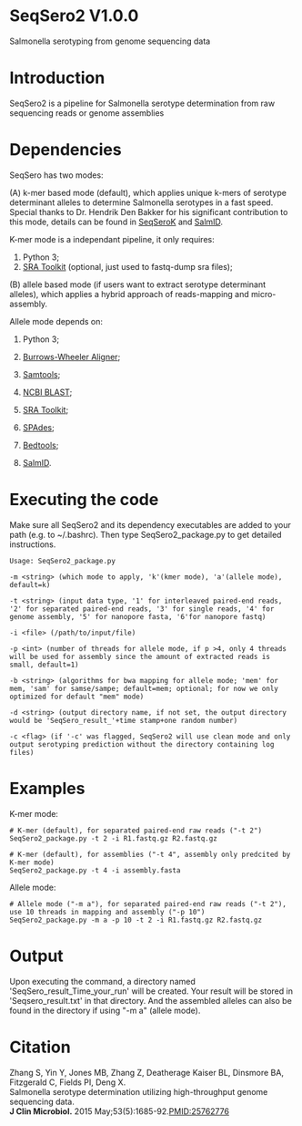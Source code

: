 # SeqSero2 V1.0.0
Salmonella serotyping from genome sequencing data


# Introduction 
SeqSero2 is a pipeline for Salmonella serotype determination from raw sequencing reads or genome assemblies


# Dependencies 
SeqSero has two modes:


(A) k-mer based mode (default), which applies unique k-mers of serotype determinant alleles to determine Salmonella serotypes in a fast speed. Special thanks to Dr. Hendrik Den Bakker for his significant contribution to this mode, details can be found in [SeqSeroK](https://github.com/hcdenbakker/SeqSeroK) and [SalmID](https://github.com/hcdenbakker/SalmID).

K-mer mode is a independant pipeline, it only requires:

1. Python 3;
2. [SRA Toolkit](http://www.ncbi.nlm.nih.gov/Traces/sra/sra.cgi?cmd=show&f=software&m=software&s=software) (optional, just used to fastq-dump sra files);


(B) allele based mode (if users want to extract serotype determinant alleles), which applies a hybrid approach of reads-mapping and micro-assembly.

Allele mode depends on:

1. Python 3; 

2. [Burrows-Wheeler Aligner](http://sourceforge.net/projects/bio-bwa/files/); 

3. [Samtools](http://sourceforge.net/projects/samtools/files/samtools/);

4. [NCBI BLAST](https://blast.ncbi.nlm.nih.gov/Blast.cgi?PAGE_TYPE=BlastDocs&DOC_TYPE=Download);

5. [SRA Toolkit](http://www.ncbi.nlm.nih.gov/Traces/sra/sra.cgi?cmd=show&f=software&m=software&s=software);

6. [SPAdes](http://bioinf.spbau.ru/spades);

7. [Bedtools](http://bedtools.readthedocs.io/en/latest/);

8. [SalmID](https://github.com/hcdenbakker/SalmID).


# Executing the code 
Make sure all SeqSero2 and its dependency executables are added to your path (e.g. to ~/.bashrc). Then type SeqSero2_package.py to get detailed instructions.

    Usage: SeqSero2_package.py 

    -m <string> (which mode to apply, 'k'(kmer mode), 'a'(allele mode), default=k)

    -t <string> (input data type, '1' for interleaved paired-end reads, '2' for separated paired-end reads, '3' for single reads, '4' for genome assembly, '5' for nanopore fasta, '6'for nanopore fastq)

    -i <file> (/path/to/input/file)

    -p <int> (number of threads for allele mode, if p >4, only 4 threads will be used for assembly since the amount of extracted reads is small, default=1) 

    -b <string> (algorithms for bwa mapping for allele mode; 'mem' for mem, 'sam' for samse/sampe; default=mem; optional; for now we only optimized for default "mem" mode)
 
    -d <string> (output directory name, if not set, the output directory would be 'SeqSero_result_'+time stamp+one random number)
	
	-c <flag> (if '-c' was flagged, SeqSero2 will use clean mode and only output serotyping prediction without the directory containing log files)
	

# Examples
K-mer mode:

    # K-mer (default), for separated paired-end raw reads ("-t 2")
	SeqSero2_package.py -t 2 -i R1.fastq.gz R2.fastq.gz
	
	# K-mer (default), for assemblies ("-t 4", assembly only predcited by K-mer mode)
	SeqSero2_package.py -t 4 -i assembly.fasta

Allele mode:

    # Allele mode ("-m a"), for separated paired-end raw reads ("-t 2"), use 10 threads in mapping and assembly ("-p 10")
	SeqSero2_package.py -m a -p 10 -t 2 -i R1.fastq.gz R2.fastq.gz
	
	
# Output 
Upon executing the command, a directory named 'SeqSero_result_Time_your_run' will be created. Your result will be stored in 'Seqsero_result.txt' in that directory. And the assembled alleles can also be found in the directory if using "-m a" (allele mode).


# Citation
Zhang S, Yin Y, Jones MB, Zhang Z, Deatherage Kaiser BL, Dinsmore BA, Fitzgerald C, Fields PI, Deng X.  
Salmonella serotype determination utilizing high-throughput genome sequencing data.  
**J Clin Microbiol.** 2015 May;53(5):1685-92.[PMID:25762776](http://jcm.asm.org/content/early/2015/03/05/JCM.00323-15)
